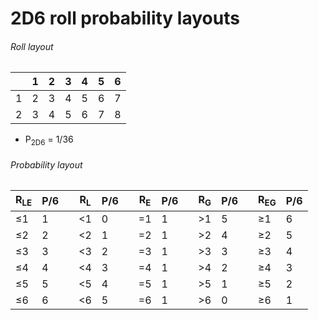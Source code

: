
# 2D6 roll probability layouts


###### Roll layout

|   | 1 | 2 | 3 | 4 | 5 | 6 |
|---|---|---|---|---|---|---|
| 1 | 2 | 3 | 4 | 5 | 6 | 7 |
| 2 | 3 | 4 | 5 | 6 | 7 | 8 |

- P<sub>2D6</sub> = 1/36



###### Probability layout

| R<sub>LE</sub> | P/6 | | R<sub>L</sub> | P/6 | | R<sub>E</sub> | P/6 | | R<sub>G</sub> | P/6 | | R<sub>EG</sub> | P/6 |
|----------------|-----|-|---------------|-----|-|---------------|-----|-|---------------|-----|-|----------------|-----|
| ≤1             | 1   | | <1            | 0   | | =1            | 1   | | \>1           | 5   | | ≥1             | 6   |
| ≤2             | 2   | | <2            | 1   | | =2            | 1   | | \>2           | 4   | | ≥2             | 5   |
| ≤3             | 3   | | <3            | 2   | | =3            | 1   | | \>3           | 3   | | ≥3             | 4   |
| ≤4             | 4   | | <4            | 3   | | =4            | 1   | | \>4           | 2   | | ≥4             | 3   |
| ≤5             | 5   | | <5            | 4   | | =5            | 1   | | \>5           | 1   | | ≥5             | 2   |
| ≤6             | 6   | | <6            | 5   | | =6            | 1   | | \>6           | 0   | | ≥6             | 1   |


